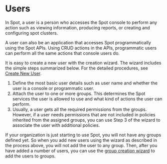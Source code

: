 # Users

In Spot, a user is a person who accesses the Spot console to perform any action such as viewing information, producing reports, or creating and configuring spot clusters.

A user can also be an application that accesses Spot programmatically using the Spot APIs. Using CRUD actions in the APIs, programmatic users can perform all the same actions that console users do.

It is easy to create a new user with the creation wizard. The wizard includes the simple steps summarized below. For the detailed procedures, see [Create New User](administration/users-a/create-new-user).
1. Define the most basic user details such as user name and whether the user is a console or programmatic user.
2. Attach the user to one or more groups. This determines the Spot services the user is allowed to use and what kind of actions the user can perform.
3. Usually, a user gets all the required permissions from the groups. However, if a user needs permissions that are not included in policies inherited from the assigned groups, you can use Step 3 of the wizard to associate the user with additional policies.

If your organization is just starting to use Spot, you will not have any groups defined yet. So when you add new users using the wizard as described in the process above, you will not add the user to any group. Then, after you have added a number of users, you can use the [group creation wizard](administration/groups/create-new-group) to add the users to groups.
